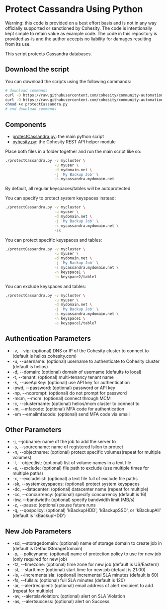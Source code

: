 # Protect Cassandra Using Python

Warning: this code is provided on a best effort basis and is not in any way officially supported or sanctioned by Cohesity. The code is intentionally kept simple to retain value as example code. The code in this repository is provided as-is and the author accepts no liability for damages resulting from its use.

This script protects Cassandra databases.

## Download the script

You can download the scripts using the following commands:

```bash
# download commands
curl -O https://raw.githubusercontent.com/cohesity/community-automation-samples/main/python/protectCassandra/protectCassandra.py
curl -O https://raw.githubusercontent.com/cohesity/community-automation-samples/main/python/pyhesity.py
chmod +x protectCassandra.py
# end download commands
```

## Components

* [protectCassandra.py](https://raw.githubusercontent.com/cohesity/community-automation-samples/main/python/protectCassandra/protectCassandra.py): the main python script
* [pyhesity.py](https://raw.githubusercontent.com/cohesity/community-automation-samples/main/python/pyhesity/pyhesity.py): the Cohesity REST API helper module

Place both files in a folder together and run the main script like so:

```bash
./protectCassandra.py -v mycluster \
                      -u myuser \
                      -d mydomain.net \
                      -j 'My Backup Job' \
                      -s mycassandra.mydomain.net
```

By default, all regular keyspaces/tables will be autoprotected.

You can specify to protect system keyspaces instead:

```bash
./protectCassandra.py -v mycluster \
                      -u myuser \
                      -d mydomain.net \
                      -j 'My Backup Job' \
                      -s mycassandra.mydomain.net \
                      -sk
```

You can protect specific keyspaces and tables:

```bash
./protectCassandra.py -v mycluster \
                      -u myuser \
                      -d mydomain.net \
                      -j 'My Backup Job' \
                      -s mycassandra.mydomain.net \
                      -n keyspace1 \
                      -n keyspace2/table1
```

You can exclude keyspaces and tables:

```bash
./protectCassandra.py -v mycluster \
                      -u myuser \
                      -d mydomain.net \
                      -j 'My Backup Job' \
                      -s mycassandra.mydomain.net \
                      -n keyspace1 \
                      -e keyspace1/table7
```

## Authentication Parameters

* -v, --vip: (optional) DNS or IP of the Cohesity cluster to connect to (default is helios.cohesity.com)
* -u, --username: (optional) username to authenticate to Cohesity cluster (default is helios)
* -d, --domain: (optional) domain of username (defaults to local)
* -t, --tenant: (optional) multi-tenancy tenant name
* -k, --useApiKey: (optional) use API key for authentication
* -pwd, --password: (optional) password or API key
* -np, --noprompt: (optional) do not prompt for password
* -mcm, --mcm: (optional) connect through MCM
* -c, --clustername: (optional) helios/mcm cluster to connect to
* -m, --mfacode: (optional) MFA code for authentication
* -em --emailmfacode: (optional) send MFA code via email

## Other Parameters

* -j, --jobname: name of the job to add the server to
* -s, --sourcename: name of registered Isilon to protect
* -n, --objectname: (optional) protect specific volumes(repeat for multiple volumes)
* -l, --objectlist: (optional) list of volume names in a text file
* -e, --exclude: (optional) file path to exclude (use multiple times for multiple paths)
* -x, --excludelist: (optional) a text file full of exclude file paths
* -sk, --systemkeyspaces: (optional) protect system keyspaces
* -dc, --datacenter: (optional) datacenter name (repeat for multiple)
* -cc, --concurrency: (optional) specify concurrency (default is 16)
* -bw, --bandwidth: (optional) specify bandwidth limit (MB/s)
* -z, --pause: (optional) pause future runs
* -q, --qospolicy: (optional) 'kBackupHDD', 'kBackupSSD', or 'kBackupAll' (default is 'kBackupHDD')

## New Job Parameters

* -sd, --storagedomain: (optional) name of storage domain to create job in (default is DefaultStorageDomain)
* -p, --policyname: (optional) name of protection policy to use for new job (only required for new job)
* -tz, --timezone: (optional) time zone for new job (default is US/Eastern)
* -st, --starttime: (optional) start time for new job (default is 21:00)
* -is, --incrementalsla: (optional) incremental SLA minutes (default is 60)
* -fs, --fullsla: (optional) full SLA minutes (default is 120)
* -ar, --alertrecipient: (optional) email address of alert recipient to add (repeat for multiple)
* -av, --alertslaviolation: (optional) alert on SLA Violation
* -as, --alertsuccess: (optional) alert on Success
